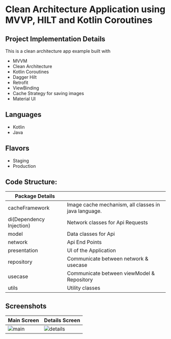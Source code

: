

# Clean Architecture Application using MVVP, HILT and Kotlin Coroutines


## Project Implementation Details

This is a clean architecture app example built with

- MVVM
- Clean Architecture
- Kotlin Coroutines
- Dagger Hilt
- Retrofit
- ViewBinding
- Cache Strategy for saving images
- Material UI

## Languages 
- Kotlin
- Java

## Flavors 
- Staging
- Production


## Code Structure:

| Package Details |  |
| ------------- | ------------- |
| cacheFramework | Image cache mechanism, all classes in java language. |
| di(Dependency Injection) | Network classes for Api Requests |
| model | Data classes for Api |
| network | Api End Points |
| presentation | UI of the Application |
| repository | Communicate between network & usecase |
| usecase | Communicate between viewModel & Repository |
| utils | Utility classes |


## Screenshots 
| Main Screen  | Details Screen |
| ------------- | ------------- |
| ![main](https://github.com/wasif1/DubizzleTest/blob/master/app/screenshots/main.jpg)  | ![details](https://github.com/wasif1/DubizzleTest/blob/master/app/screenshots/details.jpg)  |










